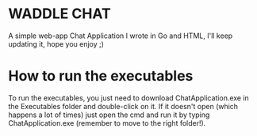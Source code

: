 # WADDLE CHAT
A simple web-app Chat Application I wrote in Go and HTML, I'll keep updating it, hope you enjoy ;)
# How to run the executables
To run the executables, you just need to download ChatApplication.exe in the Executables folder and double-click on it. If it doesn't open (which happens a lot of times) just open the cmd and run it by typing ChatApplication.exe (remember to move to the right folder!).
